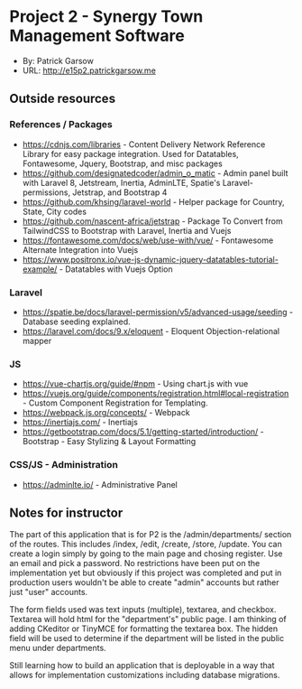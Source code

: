 # Project 2 - Synergy Town Management Software
+ By: Patrick Garsow
+ URL: <http://e15p2.patrickgarsow.me>

## Outside resources

### References / Packages
+ <https://cdnjs.com/libraries> - Content Delivery Network Reference Library for easy package integration. Used for Datatables, Fontawesome, Jquery, Bootstrap, and misc packages
+ <https://github.com/designatedcoder/admin_o_matic> - Admin panel built with Laravel 8, Jetstream, Inertia, AdminLTE, Spatie's Laravel-permissions, Jetstrap, and Bootstrap 4
+ <https://github.com/khsing/laravel-world> - Helper package for Country, State, City codes
+ <https://github.com/nascent-africa/jetstrap> - Package To Convert from TailwindCSS to Bootstrap with Laravel, Inertia and Vuejs
+ <https://fontawesome.com/docs/web/use-with/vue/> - Fontawesome Alternate Integration into Vuejs
+ <https://www.positronx.io/vue-js-dynamic-jquery-datatables-tutorial-example/> - Datatables with Vuejs Option



### Laravel
+ <https://spatie.be/docs/laravel-permission/v5/advanced-usage/seeding> - Database seeding explained.
+ <https://laravel.com/docs/9.x/eloquent> - Eloquent Objection-relational mapper

### JS
+ <https://vue-chartjs.org/guide/#npm> - Using chart.js with vue
+ <https://vuejs.org/guide/components/registration.html#local-registration> - Custom Component Registration for Templating.
+ <https://webpack.js.org/concepts/> - Webpack
+ <https://inertiajs.com/> - Inertiajs
+ <https://getbootstrap.com/docs/5.1/getting-started/introduction/> - Bootstrap - Easy Stylizing & Layout Formatting



### CSS/JS - Administration
+ <https://adminlte.io/> - Administrative Panel

## Notes for instructor
The part of this application that is for P2 is the /admin/departments/ section of the routes. This includes /index, /edit, /create, /store, /update. You can create a login simply by going to the main page and chosing register. Use an email and pick a password. No restrictions have been put on the implementation yet but obviously if this project was completed and put in production users wouldn't be able to create "admin" accounts but rather just "user" accounts.

The form fields used was text inputs (multiple), textarea, and checkbox. Textarea will hold html for the "department's" public page. I am thinking of adding CKeditor or TinyMCE for formatting the textarea box. The hidden field will be used to determine if the department will be listed in the public menu under departments.

Still learning how to build an application that is deployable in a way that allows for implementation customizations including database migrations.
